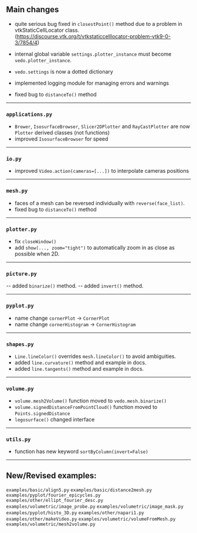 ## Main changes

- quite serious bug fixed in `closestPoint()` method due to a problem in vtkStaticCellLocator class.
(https://discourse.vtk.org/t/vtkstaticcelllocator-problem-vtk9-0-3/7854/4)

- internal global variable `settings.plotter_instance` must become `vedo.plotter_instance`.

- `vedo.settings` is now a dotted dictionary

- implemented logging module for managing errors and warnings

- fixed bug to `distanceTo()` method


---
### `applications.py`
- `Brower`, `IsosurfaceBrowser`, `Slicer2DPlotter` and `RayCastPlotter` are now `Plotter` derived classes (not functions)
- improved `IsosurfaceBrowser` for speed

---
### `io.py`

- improved `Video.action(cameras=[...])` to interpolate cameras positions


---
### `mesh.py`

- faces of a mesh can be reversed individually with `reverse(face_list)`.
- fixed bug to `distanceTo()` method

---
### `plotter.py`
- fix `closeWindow()`
- add `show(..., zoom="tight")` to automatically zoom in as close as possible when 2D.

---
### `picture.py`

-- added `binarize()` method.
-- added `invert()` method.

---
### `pyplot.py`
- name change `cornerPlot` -> `CornerPlot`
- name change `cornerHistogram` -> `CornerHistogram`

---
### `shapes.py`
- `Line.lineColor()` overrides `mesh.lineColor()` to avoid ambiguities.
- added `line.curvature()` method and example in docs.
- added `line.tangents()` method and example in docs.

---
### `volume.py`
- `volume.mesh2Volume()` function moved to `vedo.mesh.binarize()`
- `volume.signedDistanceFromPointCloud()` function moved to `Points.signedDistance`
- `legosurface()` changed interface

---
### `utils.py`
- function has new keyword `sortByColumn(invert=False)`


-------------------------

## New/Revised examples:
`examples/basic/align5.py`
`examples/basic/distance2mesh.py`
`examples/pyplot/fourier_epicycles.py`
`examples/other/ellipt_fourier_desc.py`
`examples/volumetric/image_probe.py`
`examples/volumetric/image_mask.py`
`examples/pyplot/histo_3D.py`
`examples/other/napari1.py`
`examples/other/makeVideo.py`
`examples/volumetric/volumeFromMesh.py`
`examples/volumetric/mesh2volume.py`











